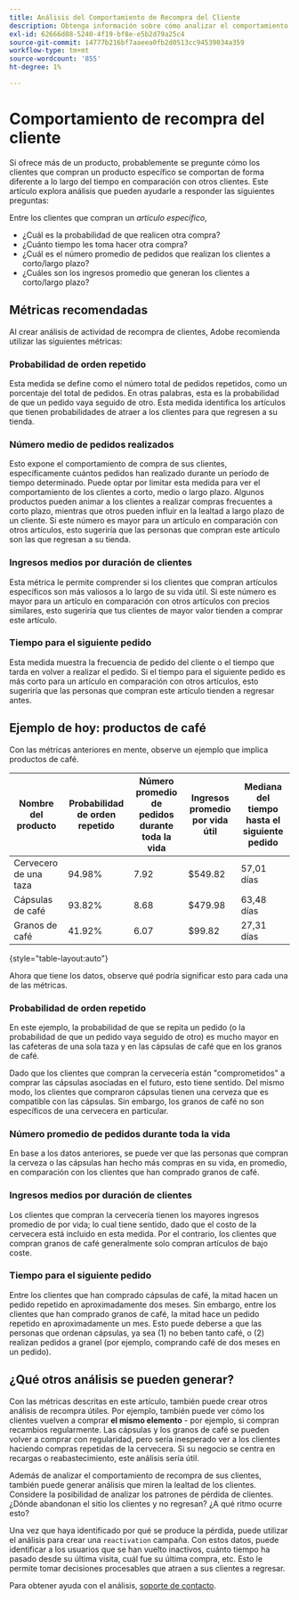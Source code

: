 ```yaml
---
title: Análisis del Comportamiento de Recompra del Cliente
description: Obtenga información sobre cómo analizar el comportamiento de las devoluciones de clientes.
exl-id: 62666d08-5240-4f19-bf8e-e5b2d79a25c4
source-git-commit: 14777b216bf7aaeea0fb2d0513cc94539034a359
workflow-type: tm+mt
source-wordcount: '855'
ht-degree: 1%

---
```


# Comportamiento de recompra del cliente

Si ofrece más de un producto, probablemente se pregunte cómo los clientes que compran un producto específico se comportan de forma diferente a lo largo del tiempo en comparación con otros clientes. Este artículo explora análisis que pueden ayudarle a responder las siguientes preguntas:

Entre los clientes que compran un *artículo específico*,

* ¿Cuál es la probabilidad de que realicen otra compra?
* ¿Cuánto tiempo les toma hacer otra compra?
* ¿Cuál es el número promedio de pedidos que realizan los clientes a corto/largo plazo?
* ¿Cuáles son los ingresos promedio que generan los clientes a corto/largo plazo?

## Métricas recomendadas

Al crear análisis de actividad de recompra de clientes, Adobe recomienda utilizar las siguientes métricas:

### Probabilidad de orden repetido

Esta medida se define como el número total de pedidos repetidos, como un porcentaje del total de pedidos. En otras palabras, esta es la probabilidad de que un pedido vaya seguido de otro. Esta medida identifica los artículos que tienen probabilidades de atraer a los clientes para que regresen a su tienda.

### Número medio de pedidos realizados

Esto expone el comportamiento de compra de sus clientes, específicamente cuántos pedidos han realizado durante un período de tiempo determinado. Puede optar por limitar esta medida para ver el comportamiento de los clientes a corto, medio o largo plazo. Algunos productos pueden animar a los clientes a realizar compras frecuentes a corto plazo, mientras que otros pueden influir en la lealtad a largo plazo de un cliente. Si este número es mayor para un artículo en comparación con otros artículos, esto sugeriría que las personas que compran este artículo son las que regresan a su tienda.

### Ingresos medios por duración de clientes

Esta métrica le permite comprender si los clientes que compran artículos específicos son más valiosos a lo largo de su vida útil. Si este número es mayor para un artículo en comparación con otros artículos con precios similares, esto sugeriría que tus clientes de mayor valor tienden a comprar este artículo.

### Tiempo para el siguiente pedido

Esta medida muestra la frecuencia de pedido del cliente o el tiempo que tarda en volver a realizar el pedido. Si el tiempo para el siguiente pedido es más corto para un artículo en comparación con otros artículos, esto sugeriría que las personas que compran este artículo tienden a regresar antes.

## Ejemplo de hoy: productos de café

Con las métricas anteriores en mente, observe un ejemplo que implica productos de café.

| **Nombre del producto** | **Probabilidad de orden repetido** | **Número promedio de pedidos durante toda la vida** | **Ingresos promedio por vida útil** | **Mediana del tiempo hasta el siguiente pedido** |
|-----|-----|-----|-----|-----|
| Cervecero de una taza | 94.98% | 7.92 | $549.82 | 57,01 días |
| Cápsulas de café | 93.82% | 8.68 | $479.98 | 63,48 días |
| Granos de café | 41.92% | 6.07 | $99.82 | 27,31 días |

{style="table-layout:auto"}

Ahora que tiene los datos, observe qué podría significar esto para cada una de las métricas.

### Probabilidad de orden repetido

En este ejemplo, la probabilidad de que se repita un pedido (o la probabilidad de que un pedido vaya seguido de otro) es mucho mayor en las cafeteras de una sola taza y en las cápsulas de café que en los granos de café.

Dado que los clientes que compran la cervecería están &quot;comprometidos&quot; a comprar las cápsulas asociadas en el futuro, esto tiene sentido. Del mismo modo, los clientes que compraron cápsulas tienen una cerveza que es compatible con las cápsulas. Sin embargo, los granos de café no son específicos de una cervecera en particular.

### Número promedio de pedidos durante toda la vida

En base a los datos anteriores, se puede ver que las personas que compran la cerveza o las cápsulas han hecho más compras en su vida, en promedio, en comparación con los clientes que han comprado granos de café.

### Ingresos medios por duración de clientes

Los clientes que compran la cervecería tienen los mayores ingresos promedio de por vida; lo cual tiene sentido, dado que el costo de la cervecera está incluido en esta medida. Por el contrario, los clientes que compran granos de café generalmente solo compran artículos de bajo coste.

### Tiempo para el siguiente pedido

Entre los clientes que han comprado cápsulas de café, la mitad hacen un pedido repetido en aproximadamente dos meses. Sin embargo, entre los clientes que han comprado granos de café, la mitad hace un pedido repetido en aproximadamente un mes. Esto puede deberse a que las personas que ordenan cápsulas, ya sea (1) no beben tanto café, o (2) realizan pedidos a granel (por ejemplo, comprando café de dos meses en un pedido).

## ¿Qué otros análisis se pueden generar?

Con las métricas descritas en este artículo, también puede crear otros análisis de recompra útiles. Por ejemplo, también puede ver cómo los clientes vuelven a comprar **el mismo elemento** - por ejemplo, si compran recambios regularmente. Las cápsulas y los granos de café se pueden volver a comprar con regularidad, pero sería inesperado ver a los clientes haciendo compras repetidas de la cervecera. Si su negocio se centra en recargas o reabastecimiento, este análisis sería útil.

Además de analizar el comportamiento de recompra de sus clientes, también puede generar análisis que miren la lealtad de los clientes. Considere la posibilidad de analizar los patrones de pérdida de clientes. ¿Dónde abandonan el sitio los clientes y no regresan? ¿A qué ritmo ocurre esto?

Una vez que haya identificado por qué se produce la pérdida, puede utilizar el análisis para crear una `reactivation` campaña. Con estos datos, puede identificar a los usuarios que se han vuelto inactivos, cuánto tiempo ha pasado desde su última visita, cuál fue su última compra, etc. Esto le permite tomar decisiones procesables que atraen a sus clientes a regresar.

Para obtener ayuda con el análisis, [soporte de contacto](https://experienceleague.adobe.com/docs/commerce-knowledge-base/kb/troubleshooting/miscellaneous/mbi-service-policies.html?lang=en).
